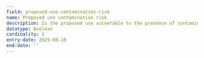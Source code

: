 ```yaml
---
field: proposed-use-contamination-risk
name: Proposed use contamination risk
description: Is the proposed use vulnerable to the presence of contamination?
datatype: boolean
cardinality: 1
entry-date: 2025-08-18
end-date: ''
---
```

